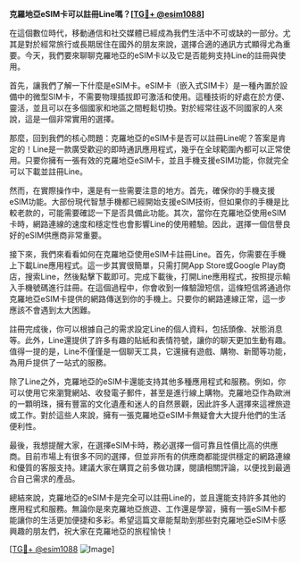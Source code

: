 **克羅地亞eSIM卡可以註冊Line嗎？[[TG💪+ @esim1088](https://t.me/s/esim1088)]**

在這個數位時代，移動通信和社交媒體已經成為我們生活中不可或缺的一部分。尤其是對於經常旅行或長期居住在國外的朋友來說，選擇合適的通訊方式顯得尤為重要。今天，我們要來聊聊克羅地亞的eSIM卡以及它是否能夠支持Line的註冊與使用。

首先，讓我們了解一下什麼是eSIM卡。eSIM卡（嵌入式SIM卡）是一種內置於設備中的微型SIM卡，不需要物理插拔即可激活和使用。這種技術的好處在於方便、靈活，並且可以在多個國家和地區之間輕鬆切換。對於經常往返不同國家的人來說，這是一個非常實用的選擇。

那麼，回到我們的核心問題：克羅地亞的eSIM卡是否可以註冊Line呢？答案是肯定的！Line是一款廣受歡迎的即時通訊應用程式，幾乎在全球範圍內都可以正常使用。只要你擁有一張有效的克羅地亞eSIM卡，並且手機支援eSIM功能，你就完全可以下載並註冊Line。

然而，在實際操作中，還是有一些需要注意的地方。首先，確保你的手機支援eSIM功能。大部份現代智慧手機都已經開始支援eSIM技術，但如果你的手機是比較老款的，可能需要確認一下是否具備此功能。其次，當你在克羅地亞使用eSIM卡時，網路連線的速度和穩定性也會影響Line的使用體驗。因此，選擇一個信譽良好的eSIM供應商非常重要。

接下來，我們來看看如何在克羅地亞使用eSIM卡註冊Line。首先，你需要在手機上下載Line應用程式。這一步其實很簡單，只需打開App Store或Google Play商店，搜索Line，然後點擊下載即可。完成下載後，打開Line應用程式，按照提示輸入手機號碼進行註冊。在這個過程中，你會收到一條驗證短信，這條短信將通過你克羅地亞eSIM卡提供的網路傳送到你的手機上。只要你的網路連線正常，這一步應該不會遇到太大困難。

註冊完成後，你可以根據自己的需求設定Line的個人資料，包括頭像、狀態消息等。此外，Line還提供了許多有趣的貼紙和表情符號，讓你的聊天更加生動有趣。值得一提的是，Line不僅僅是一個聊天工具，它還擁有遊戲、購物、新聞等功能，為用戶提供了一站式的服務。

除了Line之外，克羅地亞的eSIM卡還能支持其他多種應用程式和服務。例如，你可以使用它來瀏覽網站、收發電子郵件，甚至是進行線上購物。克羅地亞作為歐洲的一顆明珠，擁有豐富的文化遺產和迷人的自然景觀，因此許多人選擇來這裡旅遊或工作。對於這些人來說，擁有一張克羅地亞eSIM卡無疑會大大提升他們的生活便利性。

最後，我想提醒大家，在選擇eSIM卡時，務必選擇一個可靠且性價比高的供應商。目前市場上有很多不同的選擇，但並非所有的供應商都能提供穩定的網路連線和優質的客服支持。建議大家在購買之前多做功課，閱讀相關評論，以便找到最適合自己需求的產品。

總結來說，克羅地亞的eSIM卡是完全可以註冊Line的，並且還能支持許多其他的應用程式和服務。無論你是來克羅地亞旅遊、工作還是學習，擁有一張eSIM卡都能讓你的生活更加便捷和多彩。希望這篇文章能幫助到那些對克羅地亞eSIM卡感興趣的朋友們，祝大家在克羅地亞的旅程愉快！

[[TG💪+ @esim1088](https://t.me/s/esim1088) ![Image](https://i.postimg.cc/4NQfJmqS/Snipaste-2025-05-13-00-14-12.png)]